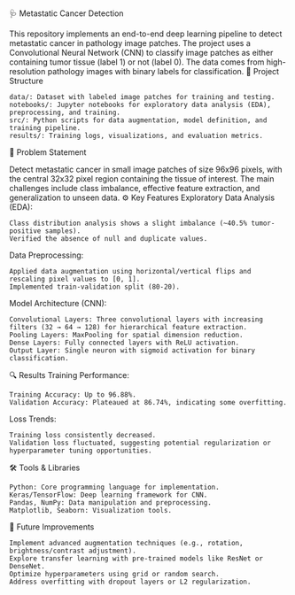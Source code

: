 🩺 Metastatic Cancer Detection

This repository implements an end-to-end deep learning pipeline to detect metastatic cancer in pathology image patches. The project uses a Convolutional Neural Network (CNN) to classify image patches as either containing tumor tissue (label 1) or not (label 0). The data comes from high-resolution pathology images with binary labels for classification.
📁 Project Structure

    data/: Dataset with labeled image patches for training and testing.
    notebooks/: Jupyter notebooks for exploratory data analysis (EDA), preprocessing, and training.
    src/: Python scripts for data augmentation, model definition, and training pipeline.
    results/: Training logs, visualizations, and evaluation metrics.

🧠 Problem Statement

Detect metastatic cancer in small image patches of size 96x96 pixels, with the central 32x32 pixel region containing the tissue of interest. The main challenges include class imbalance, effective feature extraction, and generalization to unseen data.
⚙️ Key Features
Exploratory Data Analysis (EDA):

    Class distribution analysis shows a slight imbalance (~40.5% tumor-positive samples).
    Verified the absence of null and duplicate values.

Data Preprocessing:

    Applied data augmentation using horizontal/vertical flips and rescaling pixel values to [0, 1].
    Implemented train-validation split (80-20).

Model Architecture (CNN):

    Convolutional Layers: Three convolutional layers with increasing filters (32 → 64 → 128) for hierarchical feature extraction.
    Pooling Layers: MaxPooling for spatial dimension reduction.
    Dense Layers: Fully connected layers with ReLU activation.
    Output Layer: Single neuron with sigmoid activation for binary classification.


🔍 Results
Training Performance:

    Training Accuracy: Up to 96.88%.
    Validation Accuracy: Plateaued at 86.74%, indicating some overfitting.

Loss Trends:

    Training loss consistently decreased.
    Validation loss fluctuated, suggesting potential regularization or hyperparameter tuning opportunities.

🛠️ Tools & Libraries

    Python: Core programming language for implementation.
    Keras/TensorFlow: Deep learning framework for CNN.
    Pandas, NumPy: Data manipulation and preprocessing.
    Matplotlib, Seaborn: Visualization tools.

🚀 Future Improvements

    Implement advanced augmentation techniques (e.g., rotation, brightness/contrast adjustment).
    Explore transfer learning with pre-trained models like ResNet or DenseNet.
    Optimize hyperparameters using grid or random search.
    Address overfitting with dropout layers or L2 regularization.


